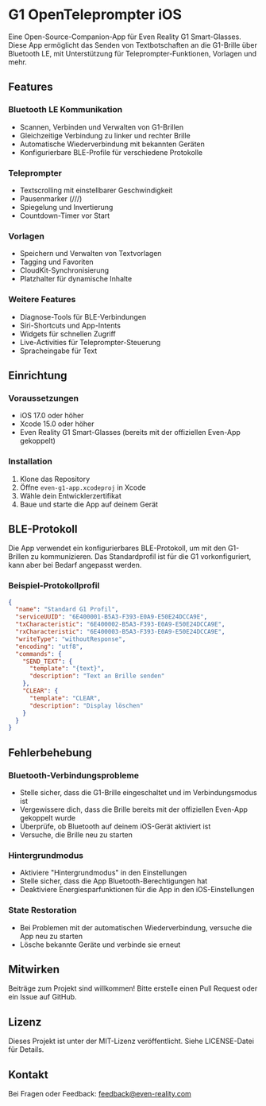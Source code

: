 # G1 OpenTeleprompter iOS

Eine Open-Source-Companion-App für Even Reality G1 Smart-Glasses. Diese App ermöglicht das Senden von Textbotschaften an die G1-Brille über Bluetooth LE, mit Unterstützung für Teleprompter-Funktionen, Vorlagen und mehr.

## Features

### Bluetooth LE Kommunikation
- Scannen, Verbinden und Verwalten von G1-Brillen
- Gleichzeitige Verbindung zu linker und rechter Brille
- Automatische Wiederverbindung mit bekannten Geräten
- Konfigurierbare BLE-Profile für verschiedene Protokolle

### Teleprompter
- Textscrolling mit einstellbarer Geschwindigkeit
- Pausenmarker (///)
- Spiegelung und Invertierung
- Countdown-Timer vor Start

### Vorlagen
- Speichern und Verwalten von Textvorlagen
- Tagging und Favoriten
- CloudKit-Synchronisierung
- Platzhalter für dynamische Inhalte

### Weitere Features
- Diagnose-Tools für BLE-Verbindungen
- Siri-Shortcuts und App-Intents
- Widgets für schnellen Zugriff
- Live-Activities für Teleprompter-Steuerung
- Spracheingabe für Text

## Einrichtung

### Voraussetzungen
- iOS 17.0 oder höher
- Xcode 15.0 oder höher
- Even Reality G1 Smart-Glasses (bereits mit der offiziellen Even-App gekoppelt)

### Installation
1. Klone das Repository
2. Öffne `even-g1-app.xcodeproj` in Xcode
3. Wähle dein Entwicklerzertifikat
4. Baue und starte die App auf deinem Gerät

## BLE-Protokoll

Die App verwendet ein konfigurierbares BLE-Protokoll, um mit den G1-Brillen zu kommunizieren. Das Standardprofil ist für die G1 vorkonfiguriert, kann aber bei Bedarf angepasst werden.

### Beispiel-Protokollprofil

```json
{
  "name": "Standard G1 Profil",
  "serviceUUID": "6E400001-B5A3-F393-E0A9-E50E24DCCA9E",
  "txCharacteristic": "6E400002-B5A3-F393-E0A9-E50E24DCCA9E",
  "rxCharacteristic": "6E400003-B5A3-F393-E0A9-E50E24DCCA9E",
  "writeType": "withoutResponse",
  "encoding": "utf8",
  "commands": {
    "SEND_TEXT": {
      "template": "{text}",
      "description": "Text an Brille senden"
    },
    "CLEAR": {
      "template": "CLEAR",
      "description": "Display löschen"
    }
  }
}
```

## Fehlerbehebung

### Bluetooth-Verbindungsprobleme
- Stelle sicher, dass die G1-Brille eingeschaltet und im Verbindungsmodus ist
- Vergewissere dich, dass die Brille bereits mit der offiziellen Even-App gekoppelt wurde
- Überprüfe, ob Bluetooth auf deinem iOS-Gerät aktiviert ist
- Versuche, die Brille neu zu starten

### Hintergrundmodus
- Aktiviere "Hintergrundmodus" in den Einstellungen
- Stelle sicher, dass die App Bluetooth-Berechtigungen hat
- Deaktiviere Energiesparfunktionen für die App in den iOS-Einstellungen

### State Restoration
- Bei Problemen mit der automatischen Wiederverbindung, versuche die App neu zu starten
- Lösche bekannte Geräte und verbinde sie erneut

## Mitwirken

Beiträge zum Projekt sind willkommen! Bitte erstelle einen Pull Request oder ein Issue auf GitHub.

## Lizenz

Dieses Projekt ist unter der MIT-Lizenz veröffentlicht. Siehe LICENSE-Datei für Details.

## Kontakt

Bei Fragen oder Feedback: [feedback@even-reality.com](mailto:feedback@even-reality.com)
